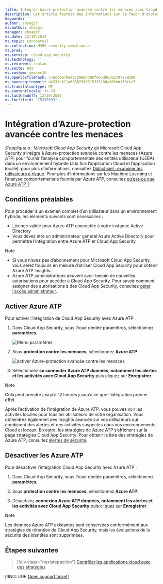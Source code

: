 ```yaml
---
title: Intégrer Azure-protection avancée contre les menaces avec Cloud App Security
description: Cet article fournit des informations sur la façon d’exploiter Azure Advanced Threat Protection Insights dans Cloud App Security pour la détection hybride des risques.
keywords: ''
author: shsagir
ms.author: shsagir
manager: shsagir
ms.date: 12/19/2019
ms.topic: conceptual
ms.collection: M365-security-compliance
ms.prod: ''
ms.service: cloud-app-security
ms.technology: ''
ms.reviewer: reutam
ms.suite: ems
ms.custom: seodec18
ms.openlocfilehash: c38ccba7b6d9729ebdd80f005d9630270726d209
ms.sourcegitcommit: d493fc811a68387398615ff6288a300bb1f0fce7
ms.translationtype: MT
ms.contentlocale: fr-FR
ms.lasthandoff: 12/20/2019
ms.locfileid: "75310393"
---
```

# <a name="azure-advanced-threat-protection-integration"></a>Intégration d’Azure-protection avancée contre les menaces

*S’applique à : Microsoft Cloud App Security* git Microsoft Cloud App Security s’intègre à Azure-protection avancée contre les menaces (Azure ATP) pour fournir l’analyse comportementale des entités utilisateur (UEBA) dans un environnement hybride (à la fois l’application Cloud et l’application locale). pour plus d’informations, consultez [Didacticiel : examiner les utilisateurs à risque](tutorial-ueba.md). Pour plus d’informations sur les Machine Learning et l’analyse comportementale fournis par Azure ATP, consultez [qu’est-ce que Azure ATP ?](https://docs.microsoft.com/azure-advanced-threat-protection/what-is-atp)

## <a name="prerequisites"></a>Conditions préalables

Pour procéder à un examen complet d’un utilisateur dans un environnement hybride, les éléments suivants sont nécessaires :

- Licence valide pour Azure ATP connectée à votre instance Active Directory
- Vous devez être un administrateur général Azure Active Directory pour permettre l’intégration entre Azure ATP et Cloud App Security

> [!NOTE]
>
> - Si vous n’avez pas d’abonnement pour Microsoft Cloud App Security, vous serez toujours en mesure d’utiliser Cloud App Security pour obtenir Azure ATP Insights.
> - Azure ATP administrateurs peuvent avoir besoin de nouvelles autorisations pour accéder à Cloud App Security. Pour savoir comment assigner des autorisations à des Cloud App Security, consultez [gérer l’accès administrateur](manage-admins.md).

## <a name="enable-azure-atp"></a>Activer Azure ATP

Pour activer l’intégration de Cloud App Security avec Azure ATP :

1. Dans Cloud App Security, sous l’roue dentée paramètres, sélectionnez **paramètres**.

    ![Menu paramètres](media/azip-system-settings.png)

1. Sous **protection contre les menaces**, sélectionnez **Azure ATP**.

    ![activer Azure-protection avancée contre les menaces](media/aatp-integration.png)

1. Sélectionnez **se connecter Azure ATP données, notamment les alertes et les activités avec Cloud App Security** puis cliquez sur **Enregistrer**.

> [!NOTE]
> Cela peut prendre jusqu’à 12 heures jusqu’à ce que l’intégration prenne effet.

Après l’activation de l’intégration de Azure ATP, vous pouvez voir les activités locales pour tous les utilisateurs de votre organisation. Vous obtiendrez également des Insights avancés sur vos utilisateurs qui combinent des alertes et des activités suspectes dans vos environnements Cloud et locaux. En outre, les stratégies de Azure ATP s’affichent sur la page stratégies Cloud App Security. Pour obtenir la liste des stratégies de Azure ATP, consultez [alertes de sécurité](https://docs.microsoft.com/azure-advanced-threat-protection/suspicious-activity-guide).

## <a name="disable-azure-atp"></a>Désactiver les Azure ATP

Pour désactiver l’intégration Cloud App Security avec Azure ATP :

1. Dans Cloud App Security, sous l’roue dentée paramètres, sélectionnez **paramètres**.

1. Sous **protection contre les menaces**, sélectionnez **Azure ATP**.

1. Désactivez **connexion Azure ATP données, notamment les alertes et les activités avec Cloud App Security** puis cliquez sur **Enregistrer**.

> [!NOTE]
> Les données Azure ATP existantes sont conservées conformément aux stratégies de rétention de Cloud App Security, mais les évaluations de la sécurité des identités sont supprimées.

## <a name="next-steps"></a>Étapes suivantes

> [!div class="nextstepaction"]
> [Contrôler les applications cloud avec des stratégies](control-cloud-apps-with-policies.md)

[!INCLUDE [Open support ticket](includes/support.md)]
